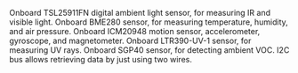 Onboard TSL25911FN digital ambient light sensor, for measuring IR and visible light.
Onboard BME280 sensor, for measuring temperature, humidity, and air pressure.
Onboard ICM20948 motion sensor, accelerometer, gyroscope, and magnetometer.
Onboard LTR390-UV-1 sensor, for measuring UV rays.
Onboard SGP40 sensor, for detecting ambient VOC.
I2C bus allows retrieving data by just using two wires.